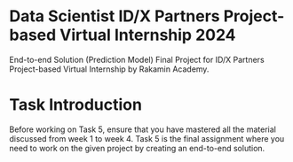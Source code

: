 # Data Scientist ID/X Partners Project-based Virtual Internship 2024
End-to-end Solution (Prediction Model) Final Project for ID/X Partners Project-based Virtual Internship by Rakamin Academy.

# Task Introduction
Before working on Task 5, ensure that you have mastered all the material discussed from week 1 to week 4. Task 5 is the final assignment where you need to work on the given project by creating an end-to-end solution.

